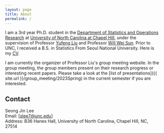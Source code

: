 ```yaml
---
layout: page
title: About
permalink: /
---
```



I am a 3rd year Ph.D. student in the [Department of Statistics and Operations Research](http://stat-or.unc.edu/) at [University of North Carolina at Chapel Hill](http://unc.edu/), under the supervision of Professor [Yufeng Liu](https://yfliu.web.unc.edu/) and Professor [Will Wei Sun](https://web.ics.purdue.edu/~sun244/). Prior to UNC, I received a B.S. in Statistics From Seoul National University. Here is my [CV](./cv/CV_230818.pdf).

I am currently the organizer of Professor Liu's group meeting website. In the group meeting, the group members present on their research progress or interesting recent papers. Please take a look at the [list of presentations]({{ site.url }}/group_meeting/2023Spring) in the current semester if you are interested.

## Contact

Seong Jin Lee <br />
Email: [slee7@unc.edu]<br />
Address: B36 Hanes Hall, University of North Carolina, Chapel Hill, NC, 27514<br />

[seongjin@live.unc.edu]: mailto:seongjin@live.unc.edu
